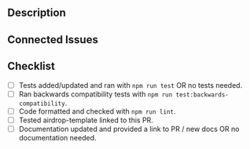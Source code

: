## Description

<!--
    A brief description of what the PR does/changes.
    Use active voice and present tense, e.g., This PR fixes ...
-->

## Connected Issues

<!--
    DevRev issue(s) full link(s) (e.g. https://app.devrev.ai/devrev/works/ISS-123).
-->

## Checklist

- [ ] Tests added/updated and ran with `npm run test` OR no tests needed.
- [ ] Ran backwards compatibility tests with `npm run test:backwards-compatibility`.
- [ ] Code formatted and checked with `npm run lint`.
- [ ] Tested airdrop-template linked to this PR.
- [ ] Documentation updated and provided a link to PR / new docs OR no documentation needed.

